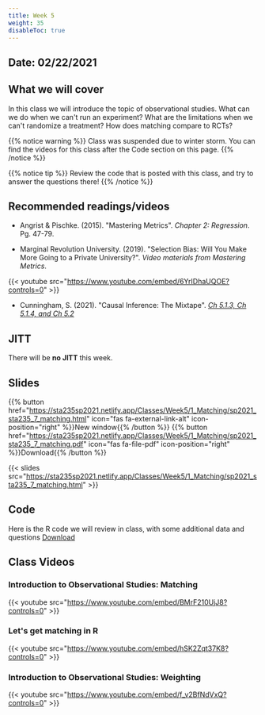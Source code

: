 ```yaml
---
title: Week 5
weight: 35
disableToc: true
---
```


## Date: 02/22/2021

## What we will cover

In this class we will introduce the topic of observational studies. What can we do when we can't run an experiment? What are the limitations when we can't randomize a treatment? How does matching compare to RCTs?  

{{% notice warning %}}
Class was suspended due to winter storm. You can find the videos for this class after the Code section on this page.
{{% /notice %}}

{{% notice tip %}}
Review the code that is posted with this class, and try to answer the questions there!
{{% /notice %}}

## Recommended readings/videos

- Angrist & Pischke. (2015). "Mastering Metrics". *Chapter 2: Regression*. Pg. 47-79. 

- Marginal Revolution University. (2019). "Selection Bias: Will You Make More Going to a Private University?". *Video materials from Mastering Metrics*.

{{< youtube src="https://www.youtube.com/embed/6YrIDhaUQOE?controls=0" >}}

- Cunningham, S. (2021). "Causal Inference: The Mixtape". [*Ch 5.1.3, Ch 5.1.4, and Ch 5.2*](https://mixtape.scunning.com/matching-and-subclassification.html#subclassification-exercise-titanic-mathrmdata-set)


## JITT

There will be **no JITT** this week.

## Slides

{{% button href="https://sta235sp2021.netlify.app/Classes/Week5/1_Matching/sp2021_sta235_7_matching.html" icon="fas fa-external-link-alt" icon-position="right" %}}New window{{% /button %}} {{% button href="https://sta235sp2021.netlify.app/Classes/Week5/1_Matching/sp2021_sta235_7_matching.pdf" icon="fas fa-file-pdf" icon-position="right" %}}Download{{% /button %}} 

{{< slides src="https://sta235sp2021.netlify.app/Classes/Week5/1_Matching/sp2021_sta235_7_matching.html" >}}

## Code

Here is the R code we will review in class, with some additional data and questions <a onclick="ga('send', 'event', 'External-Link','click','code5','0','Link');" href="https://raw.githubusercontent.com/maibennett/sta235sp2021/main/exampleSite/content/Classes/Week5/code/sp2021_sta235_7_matching.R" target="_blank" class="btn btn-default">Download<i class="fas fa-code"></i></a>

## Class Videos

### Introduction to Observational Studies: Matching

{{< youtube src="https://www.youtube.com/embed/BMrF210UjJ8?controls=0" >}}

### Let's get matching in R

{{< youtube src="https://www.youtube.com/embed/hSK2Zqt37K8?controls=0" >}}

### Introduction to Observational Studies: Weighting

{{< youtube src="https://www.youtube.com/embed/f_v2BfNdVxQ?controls=0" >}}

